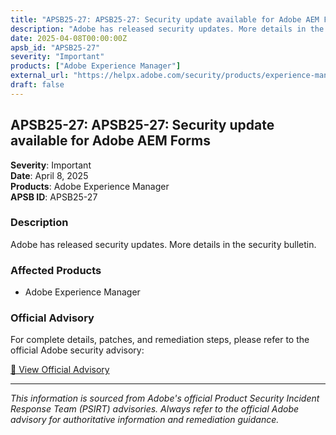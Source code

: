 ```yaml
---
title: "APSB25-27: APSB25-27: Security update available for Adobe AEM Forms"
description: "Adobe has released security updates. More details in the security bulletin."
date: 2025-04-08T00:00:00Z
apsb_id: "APSB25-27"
severity: "Important"
products: ["Adobe Experience Manager"]
external_url: "https://helpx.adobe.com/security/products/experience-manager/apsb25-27.html"
draft: false
---
```


## APSB25-27: APSB25-27: Security update available for Adobe AEM Forms

**Severity**: Important  
**Date**: April 8, 2025  
**Products**: Adobe Experience Manager  
**APSB ID**: APSB25-27

### Description

Adobe has released security updates. More details in the security bulletin.

### Affected Products

- Adobe Experience Manager


### Official Advisory

For complete details, patches, and remediation steps, please refer to the official Adobe security advisory:

[🔗 View Official Advisory](https://helpx.adobe.com/security/products/experience-manager/apsb25-27.html)

---

*This information is sourced from Adobe's official Product Security Incident Response Team (PSIRT) advisories. Always refer to the official Adobe advisory for authoritative information and remediation guidance.*

